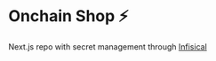 # Onchain Shop ⚡

Next.js repo with secret management through [Infisical](https://infisical.com/docs/documentation/guides/nextjs-vercel)

